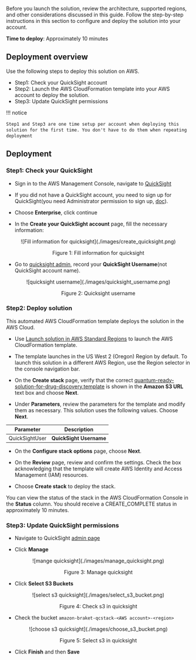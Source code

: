Before you launch the solution, review the architecture, supported regions, and other considerations discussed in this guide. Follow the step-by-step instructions in this section to configure and deploy the solution into your account.

**Time to deploy**: Approximately 10 minutes

## Deployment overview

Use the following steps to deploy this solution on AWS.

* Step1: Check your QuickSight account
* Step2: Launch the AWS CloudFormation template into your AWS account to deploy the solution.
* Step3: Update QuickSight permissions


!!! notice

    Step1 and Step3 are one time setup per account when deploying this solution for the first time. You don't have to do them when repeating deployment

## Deployment

### Step1: Check your QuickSight

* Sign in to the AWS Management Console, navigate to
[QuickSight](https://quicksight.aws.amazon.com/)

* If you did not have a QuickSight account, you need to sign up for QuickSight(you need Administrator permission to sign up, [doc](https://docs.aws.amazon.com/quicksight/latest/user/setting-up-create-iam-user.html)).

* Choose **Enterprise**, click continue

* In the **Create your QuickSight account** page, fill the necessary information:

<center>
![Fill information for quicksight](./images/create_quicksight.png)

Figure 1: Fill information for quicksight

</center>

* Go to [quicksight admin](https://us-east-1.quicksight.aws.amazon.com/sn/admin), record your **QuickSight Username**(not QuickSight account name).

<center>
![quicksight username](./images/quicksight_username.png)


Figure 2: Quicksight username

</center>

### Step2: Deploy solution

This automated AWS CloudFormation template deploys the solution in the AWS Cloud.

* Use 
[Launch solution in AWS Standard Regions](https://console.aws.amazon.com/cloudformation/home?region=us-west-2#/stacks/new?stackName=qrsdd-stack) to launch the AWS CloudFormation template.

* The template launches in the US West 2 (Oregon) Region by default. To launch this solution in a different AWS Region, use the Region selector in the console navigation bar.

* On the **Create stack** page, verify that the correct [quantum-ready-solution-for-drug-discovery.template](template.md) is shown in the **Amazon S3 URL** text box and choose **Next**.

* Under **Parameters**, review the parameters for the template and modify them as necessary. This solution uses the following values. Choose **Next**.

<center>

|      Parameter      |   Description |
|:-------------------:|:----:|
| QuickSightUser | **QuickSight Username** |

</center>

* On the **Configure stack options** page, choose **Next**.

* On the **Review** page, review and confirm the settings. Check the box acknowledging that the template will create AWS Identity and Access Management (IAM) resources.

* Choose **Create stack** to deploy the stack.

You can view the status of the stack in the AWS CloudFormation Console in the **Status** column. You should receive a CREATE_COMPLETE status in approximately 10 minutes.

### Step3: Update QuickSight permissions


* Navigate to QuickSight [admin page](https://us-east-1.quicksight.aws.amazon.com/sn/admin#aws)

* Click **Manage**

<center>
![mange quicksight](./images/manage_quicksight.png)

Figure 3: Manage quicksight

</center>

* Click **Select S3 Buckets**

<center>
![select s3 quicksight](./images/select_s3_bucket.png)

Figure 4: Check s3 in quicksight

</center>

* Check the bucket `amazon-braket-qcstack-<AWS account>-<region>`

<center>
![choose s3 quicksight](./images/choose_s3_bucket.png)

Figure 5: Select s3 in quicksight

</center>

* Click **Finish** and then **Save**

